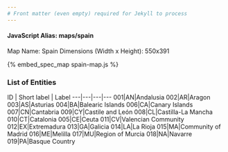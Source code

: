 ```yaml
---
# Front matter (even empty) required for Jekyll to process
---
```


#### JavaScript Alias: maps/spain

Map Name: Spain
Dimensions (Width x Height): 550x391



{% embed_spec_map spain-map.js %}

### List of Entities

ID | Short label | Label
---|---|---|---
001|AN|Andalusia
002|AR|Aragon
003|AS|Asturias
004|BA|Balearic Islands
006|CA|Canary Islands
007|CN|Cantabria
009|CY|Castile and León
008|CL|Castilla-La Mancha
010|CT|Catalonia
005|CE|Ceuta
011|CV|Valencian Community
012|EX|Extremadura
013|GA|Galicia
014|LA|La Rioja
015|MA|Community of Madrid
016|ME|Melilla
017|MU|Region of Murcia
018|NA|Navarre
019|PA|Basque Country